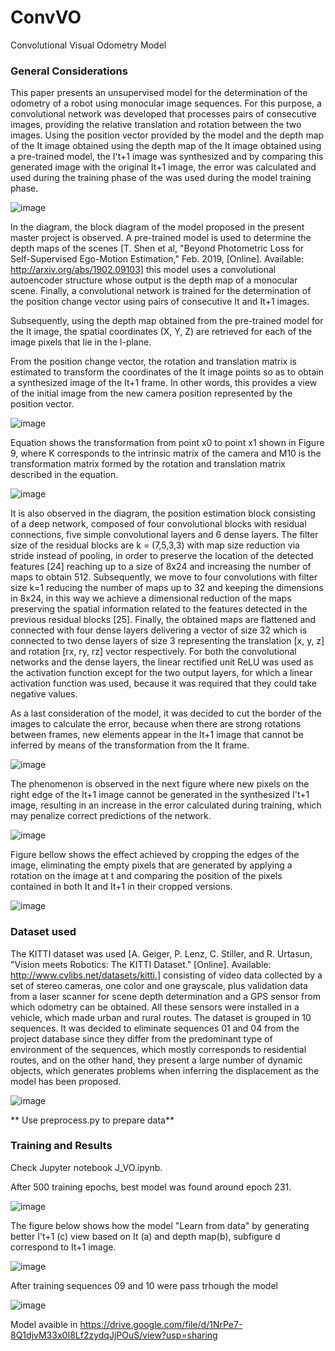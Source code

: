 # ConvVO
 Convolutional Visual Odometry Model
### General Considerations ##

This paper presents an unsupervised model for the determination of the odometry of a robot using monocular image sequences. For this purpose, a convolutional network was developed that processes pairs of consecutive images, providing the relative translation and rotation between the two images.
Using the position vector provided by the model and the depth map of the It image obtained using the 
depth map of the It image obtained using a pre-trained model, the I't+1 image was synthesized and by comparing this generated image with the original It+1 image, the error was calculated and used during the training phase of the was used during the model training phase.

![image](https://github.com/juansoto87/ConvVO/assets/70484982/03024062-4343-4baf-973d-972cbe76b590)

In the diagram, the block diagram of the model proposed in the present master project is observed. A pre-trained model is used to determine the depth maps of the scenes [T. Shen et al, "Beyond Photometric Loss for Self-Supervised Ego-Motion Estimation," Feb. 2019, [Online]. Available: http://arxiv.org/abs/1902.09103] this model uses a convolutional autoencoder structure whose output is the depth map of a monocular scene. Finally, a convolutional network is trained for the determination of the position change vector using pairs of consecutive It and It+1 images.
   
Subsequently, using the depth map obtained from the pre-trained model for the It image, the spatial coordinates (X, Y, Z) are retrieved for each of the image pixels that lie in the l-plane.
 
From the position change vector, the rotation and translation matrix is estimated to transform the coordinates of the It image points so as to obtain a synthesized image of the It+1 frame. In other words, this provides a view of the initial image from the new camera position represented by the position vector.

 ![image](https://github.com/juansoto87/ConvVO/assets/70484982/a9502bbf-752f-4bbb-8fdb-5727f525a979)

Equation shows the transformation from point x0 to point x1 shown in Figure 9, where K corresponds to the intrinsic matrix of the camera and M10 is the transformation matrix formed by the rotation and translation matrix described in the equation.

![image](https://github.com/juansoto87/ConvVO/assets/70484982/9ec06f25-86b1-428a-acbb-068d693ceff1)


It is also observed in the diagram, the position estimation block consisting of a deep network, composed of four convolutional blocks with residual connections, five simple convolutional layers and 6 dense layers. The filter size of the residual blocks are k = (7,5,3,3) with map size reduction via stride instead of pooling, in order to preserve the location of the detected features [24] reaching up to a size of 8x24 and increasing the number of maps to obtain 512.
Subsequently, we move to four convolutions with filter size k=1 reducing the number of maps up to 32 and keeping the dimensions in 8x24, in this way we achieve a dimensional reduction of the maps preserving the spatial information related to the features detected in the previous residual blocks [25]. 
Finally, the obtained maps are flattened and connected with four dense layers delivering a vector of size 32 which is connected to two dense layers of size 3 representing the translation [x, y, z] and rotation [rx, ry, rz] vector respectively.
For both the convolutional networks and the dense layers, the linear rectified unit ReLU was used as the activation function except for the two output layers, for which a linear activation function was used, because it was required that they could take negative values.

As a last consideration of the model, it was decided to cut the border of the images to calculate the error, because when there are strong rotations between frames, new elements appear in the It+1 image that cannot be inferred by means of the transformation from the It frame. 

![image](https://github.com/juansoto87/ConvVO/assets/70484982/0f0d2eac-7d6e-4577-b266-554971fbbb3f)


The phenomenon is observed in the next figure where new pixels on the right edge of the It+1 image cannot be generated in the synthesized I't+1 image, resulting in an increase in the error calculated during training, which may penalize correct predictions of the network.

![image](https://github.com/juansoto87/ConvVO/assets/70484982/1e244a4a-d1c8-4428-9c51-cf1106467dfb)


Figure bellow shows the effect achieved by cropping the edges of the image, eliminating the empty pixels that are generated by applying a rotation on the image at t and comparing the position of the pixels contained in both It and It+1 in their cropped versions.

![image](https://github.com/juansoto87/ConvVO/assets/70484982/6f37d8a6-514a-4345-a015-8c1d9f851221)

### Dataset used ###

The KITTI dataset was used [A. Geiger, P. Lenz, C. Stiller, and R. Urtasun, "Vision meets Robotics: The KITTI Dataset." [Online]. Available: http://www.cvlibs.net/datasets/kitti.] consisting of video data collected by a set of stereo cameras, one color and one grayscale, plus validation data from a laser scanner for scene depth determination and a GPS sensor from which odometry can be obtained. All these sensors were installed in a vehicle, which made urban and rural routes. The dataset is grouped in 10 sequences.
It was decided to eliminate sequences 01 and 04 from the project database since they differ from the predominant type of environment of the sequences, which mostly corresponds to residential routes, and on the other hand, they present a large number of dynamic objects, which generates problems when inferring the displacement as the model has been proposed.

![image](https://github.com/juansoto87/ConvVO/assets/70484982/57ac1c4a-80fa-49da-97ac-45d0d01f0900)

** Use  preprocess.py to prepare data** 
### Training and Results ###

Check Jupyter notebook J_VO.ipynb.

After 500 training epochs, best model was found around epoch 231.

![image](https://github.com/juansoto87/ConvVO/assets/70484982/b2a88cec-baf4-4db0-ba9c-d2c68913058c)


The figure below shows how the model "Learn from data" by generating better I't+1 (c) view based on It (a) and depth map(b), subfigure d correspond to It+1 image.

![image](https://github.com/juansoto87/ConvVO/assets/70484982/e5c0c2f4-1df9-417e-81b4-82912b307050)

After training sequences 09 and 10 were pass trhough the model

![image](https://github.com/juansoto87/ConvVO/assets/70484982/304e8742-3022-44f3-85a0-ff4b5e1bbfae)

Model avaible in https://drive.google.com/file/d/1NrPe7-8Q1djvM33x0I8Lf2zydqJjPOuS/view?usp=sharing
